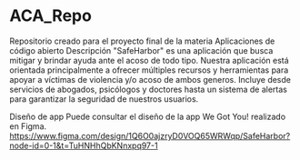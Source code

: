 # ACA_Repo
Repositorio creado para el proyecto final de la materia Aplicaciones de código abierto
Descripción
"SafeHarbor" es una aplicación que busca mitigar y brindar ayuda ante el acoso de todo tipo. Nuestra aplicación está orientada principalmente a ofrecer múltiples recursos y herramientas para apoyar a víctimas de violencia y/o acoso de ambos generos. Incluye desde servicios de abogados, psicólogos y doctores hasta un sistema de alertas para garantizar la seguridad de nuestros usuarios.

Diseño de app
Puede consultar el diseño de la app We Got You! realizado en Figma.
https://www.figma.com/design/1Q6O0ajzryD0VOQ65WRWqp/SafeHarbor?node-id=0-1&t=TuHNHhQbKNnxpq97-1
